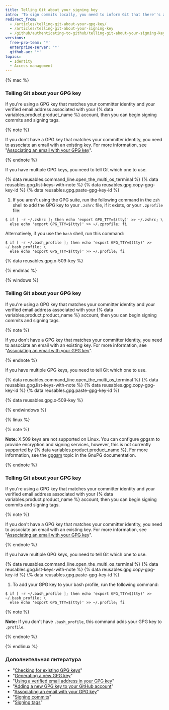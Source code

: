 ```yaml
---
title: Telling Git about your signing key
intro: 'To sign commits locally, you need to inform Git that there''s a GPG or X.509 key you''d like to use.'
redirect_from:
  - /articles/telling-git-about-your-gpg-key/
  - /articles/telling-git-about-your-signing-key
  - /github/authenticating-to-github/telling-git-about-your-signing-key
versions:
  free-pro-team: '*'
  enterprise-server: '*'
  github-ae: '*'
topics:
  - Identity
  - Access management
---
```


{% mac %}

### Telling Git about your GPG key

If you're using a GPG key that matches your committer identity and your verified email address associated with your {% data variables.product.product_name %} account, then you can begin signing commits and signing tags.

{% note %}

If you don't have a GPG key that matches your committer identity, you need to associate an email with an existing key. For more information, see "[Associating an email with your GPG key](/articles/associating-an-email-with-your-gpg-key)".

{% endnote %}

If you have multiple GPG keys, you need to tell Git which one to use.

{% data reusables.command_line.open_the_multi_os_terminal %}
{% data reusables.gpg.list-keys-with-note %}
{% data reusables.gpg.copy-gpg-key-id %}
{% data reusables.gpg.paste-gpg-key-id %}
1. If you aren't using the GPG suite, run the following command in the `zsh` shell to add the GPG key to your `.zshrc` file, if it exists, or your `.zprofile` file:
  ```shell
  $ if [ -r ~/.zshrc ]; then echo 'export GPG_TTY=$(tty)' >> ~/.zshrc; \
    else echo 'export GPG_TTY=$(tty)' >> ~/.zprofile; fi
  ```
  Alternatively, if you use the `bash` shell, run this command:
  ```shell
  $ if [ -r ~/.bash_profile ]; then echo 'export GPG_TTY=$(tty)' >> ~/.bash_profile; \
    else echo 'export GPG_TTY=$(tty)' >> ~/.profile; fi
  ```

{% data reusables.gpg.x-509-key %}

{% endmac %}

{% windows %}

### Telling Git about your GPG key

If you're using a GPG key that matches your committer identity and your verified email address associated with your {% data variables.product.product_name %} account, then you can begin signing commits and signing tags.

{% note %}

If you don't have a GPG key that matches your committer identity, you need to associate an email with an existing key. For more information, see "[Associating an email with your GPG key](/articles/associating-an-email-with-your-gpg-key)".

{% endnote %}

If you have multiple GPG keys, you need to tell Git which one to use.

{% data reusables.command_line.open_the_multi_os_terminal %}
{% data reusables.gpg.list-keys-with-note %}
{% data reusables.gpg.copy-gpg-key-id %}
{% data reusables.gpg.paste-gpg-key-id %}

{% data reusables.gpg.x-509-key %}

{% endwindows %}

{% linux %}

{% note %}

**Note:** X.509 keys are not supported on Linux. You can configure gpgsm to provide encryption and signing services, however, this is not currently supported by {% data variables.product.product_name %}. For more information, see the [gpgsm](https://www.gnupg.org/documentation/manuals/gnupg/Invoking-GPGSM.html) topic in the GnuPG documentation.

{% endnote %}

### Telling Git about your GPG key

If you're using a GPG key that matches your committer identity and your verified email address associated with your {% data variables.product.product_name %} account, then you can begin signing commits and signing tags.

{% note %}

If you don't have a GPG key that matches your committer identity, you need to associate an email with an existing key. For more information, see "[Associating an email with your GPG key](/articles/associating-an-email-with-your-gpg-key)".

{% endnote %}

If you have multiple GPG keys, you need to tell Git which one to use.

{% data reusables.command_line.open_the_multi_os_terminal %}
{% data reusables.gpg.list-keys-with-note %}
{% data reusables.gpg.copy-gpg-key-id %}
{% data reusables.gpg.paste-gpg-key-id %}
1. To add your GPG key to your bash profile, run the following command:
  ```shell
  $ if [ -r ~/.bash_profile ]; then echo 'export GPG_TTY=$(tty)' >> ~/.bash_profile; \
    else echo 'export GPG_TTY=$(tty)' >> ~/.profile; fi
  ```
  {% note %}

  **Note:** If you don't have `.bash_profile`, this command adds your GPG key to `.profile`.

  {% endnote %}

{% endlinux %}

### Дополнительная литература

- "[Checking for existing GPG keys](/articles/checking-for-existing-gpg-keys)"
- "[Generating a new GPG key](/articles/generating-a-new-gpg-key)"
- "[Using a verified email address in your GPG key](/articles/using-a-verified-email-address-in-your-gpg-key)"
- "[Adding a new GPG key to your GitHub account](/articles/adding-a-new-gpg-key-to-your-github-account)"
- "[Associating an email with your GPG key](/articles/associating-an-email-with-your-gpg-key)"
- "[Signing commits](/articles/signing-commits)"
- "[Signing tags](/articles/signing-tags)"
